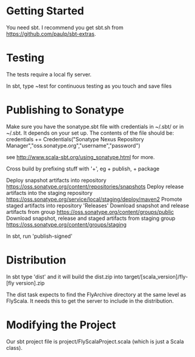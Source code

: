 Getting Started
===============

You need sbt. I recommend you get sbt.sh from https://github.com/paulp/sbt-extras.

Testing
=======
The tests require a local fly server.

In sbt, type ~test for continuous testing as you touch and save files

Publishing to Sonatype
======================

Make sure you have the sonatype.sbt file with credentials in ~/.sbt/<sbt-version> or in ~/.sbt. It depends on your set up.
The contents of the file should be:
  credentials += Credentials("Sonatype Nexus Repository Manager","oss.sonatype.org","username","password")

see http://www.scala-sbt.org/using_sonatype.html for more.

Cross build by prefixing stuff with '+', eg + publish, + package

Deploy snapshot artifacts into repository https://oss.sonatype.org/content/repositories/snapshots
Deploy release artifacts into the staging repository https://oss.sonatype.org/service/local/staging/deploy/maven2
Promote staged artifacts into repository 'Releases'
Download snapshot and release artifacts from group https://oss.sonatype.org/content/groups/public
Download snapshot, release and staged artifacts from staging group https://oss.sonatype.org/content/groups/staging

In sbt, run 'publish-signed'

Distribution
============

In sbt type 'dist' and it will build the dist.zip into target/[scala_version]/fly-[fly version].zip

The dist task expects to find the FlyArchive directory at the same level as FlyScala. It needs this to
get the server to include in the distribution.

Modifying the Project
=====================
Our sbt project file is project/FlyScalaProject.scala (which is just a Scala class).


